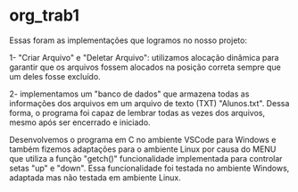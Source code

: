 # org_trab1

Essas foram as implementações que logramos no nosso projeto:

1-  "Criar Arquivo" e "Deletar Arquivo": utilizamos alocação dinâmica para garantir que os arquivos fossem alocados na posição correta sempre que um deles fosse excluído.

2- implementamos um "banco de dados" que armazena todas as informações dos arquivos em um arquivo de texto (TXT) "Alunos.txt". Dessa forma, o programa foi capaz de lembrar todas as vezes dos arquivos, mesmo após ser encerrado e iniciado.

Desenvolvemos o programa em C no ambiente VSCode para Windows e também fizemos adaptações para o ambiente Linux por causa do MENU que utiliza a função "getch()" funcionalidade implementada para controlar setas "up" e "down". Essa funcionalidade foi testada no ambiente Windows, adaptada mas não testada em ambiente Linux.
